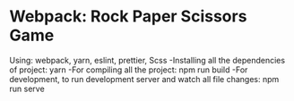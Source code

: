 # Webpack: Rock Paper Scissors Game
Using: webpack, yarn, eslint, prettier, Scss
-Installing all the dependencies of project: yarn
-For compiling all the project: npm run build
-For development, to run development server and watch all file changes: npm run serve
